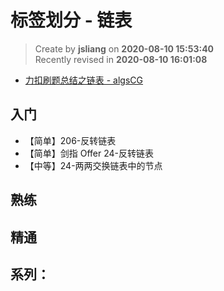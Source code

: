 标签划分 - 链表
===

> Create by **jsliang** on **2020-08-10 15:53:40**  
> Recently revised in **2020-08-10 16:01:08**

* [力扣刷题总结之链表 - algsCG](https://leetcode-cn.com/circle/article/YGr54o/)

## 入门

* 【简单】206-反转链表
* 【简单】剑指 Offer 24-反转链表
* 【中等】24-两两交换链表中的节点

## 熟练



## 精通



## 系列：
